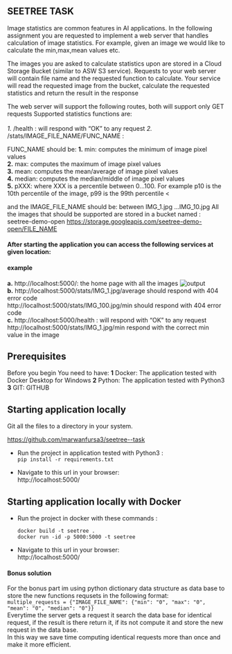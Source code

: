 
## SEETREE TASK 

Image statistics are common features in AI applications.
In the following assignment you are requested to implement a web server that handles
calculation of image statistics. For example, given an image we would like to calculate the
min,max,mean values etc.
<br/>

The images you are asked to calculate statistics upon are stored in a Cloud Storage Bucket
(similar to ASW S3 service). Requests to your web server will contain file name and the
requested function to calculate. Your service will read the requested image from the bucket,
calculate the requested statistics and return the result in the response

The web server will support the following routes, both will support only GET requests
Supported statistics functions are:
<br/><br/>
*1.* /health : will respond with “OK” to any request
*2.* /stats/IMAGE_FILE_NAME/FUNC_NAME :

FUNC_NAME should be:
**1.** min: computes the minimum of image pixel values
<br/>
**2.** max: computes the maximum of image pixel values
<br/>
**3.** mean: computes the mean/average of image pixel values
<br/>
**4.** median: computes the median/middle of image pixel values
<br/>
**5.** pXXX: where XXX is a percentile between 0...100. For example p10 is the 10th percentile of the image, p99 is the 99th percentile
<

and the IMAGE_FILE_NAME should be:
between IMG_1.jpg …IMG_10.jpg
All the images that should be supported are stored in a bucket named :
seetree-demo-open
https://storage.googleapis.com/seetree-demo-open/FILE_NAME

#### After starting the application you can access the following services at given location:
#### example

**a.** http://localhost:5000/: the home page with all the images
![output](dockerhub.png)
<br/>
**b.**  http://localhost:5000/stats/IMG_1.jpg/average should respond with 404 error code
<br/>
 http://localhost:5000/stats/IMG_100.jpg/min should respond with 404 error code
<br/>
**c.** http://localhost:5000/health : will respond with “OK” to any request
<br/>
 http://localhost:5000/stats/IMG_1.jpg/min   respond with the correct min value in the
image


 ## Prerequisites

Before you begin You need to have:
**1** Docker: The application tested with Docker Desktop for Windows 
**2** Python: The application tested with Python3
**3** GIT: GITHUB

## Starting application locally 
  Git all the files to a directory in your system.

https://github.com/marwanfursa3/seetree--task

* Run the project in application tested with Python3 :
     </br>
    `pip install -r requirements.txt`
    </br>
    
    
     
* Navigate to this url in your browser:
   </br>
http://localhost:5000/

 
## Starting application locally with Docker

* Run the project in docker with these commands :


    `docker build -t seetree .`
     </br>
     `docker run -id -p 5000:5000 -t seetree`
     
* Navigate to this url in your browser:
   </br>
http://localhost:5000/

 
#### Bonus solution
For the bonus part im using python dictionary data structure as data base to store the new functions requsets in the following format:
<br/>
 `multiple_requests = {"IMAGE_FILE_NAME": {"min": "0", "max": "0", "mean": "0", "median": "0"}}`
 <br/>
Everytime the server gets a request it search the data base for identical request, if the result is there return it, if its not compute it and store the new request in the data base.
<br/>
In this way we save time computing identical requests more than once and make it more  efficient.
